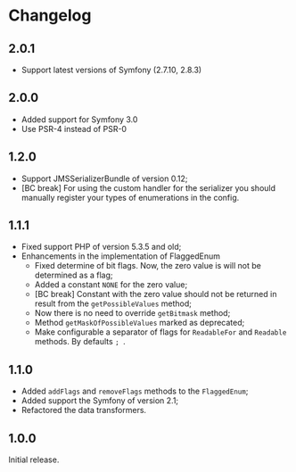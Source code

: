 Changelog
=========

2.0.1
-----

* Support latest versions of Symfony (2.7.10, 2.8.3)

2.0.0
-----

 * Added support for Symfony 3.0
 * Use PSR-4 instead of PSR-0

1.2.0
-----

 * Support JMSSerializerBundle of version 0.12;
 * [BC break] For using the custom handler for the serializer you should manually register
   your types of enumerations in the config.

1.1.1
-----

 * Fixed support PHP of version 5.3.5 and old;
 * Enhancements in the implementation of FlaggedEnum
   * Fixed determine of bit flags. Now, the zero value is will not be determined as a flag;
   * Added a constant `NONE` for the zero value;
   * [BC break] Constant with the zero value should not be returned in result from the `getPossibleValues` method;
   * Now there is no need to override `getBitmask` method;
   * Method `getMaskOfPossibleValues` marked as deprecated;
   * Make configurable a separator of flags for `ReadableFor` and `Readable` methods. By defaults `; `.

1.1.0
-----

 * Added `addFlags` and `removeFlags` methods to the `FlaggedEnum`;
 * Added support the Symfony of version 2.1;
 * Refactored the data transformers.

1.0.0
-----

Initial release.
